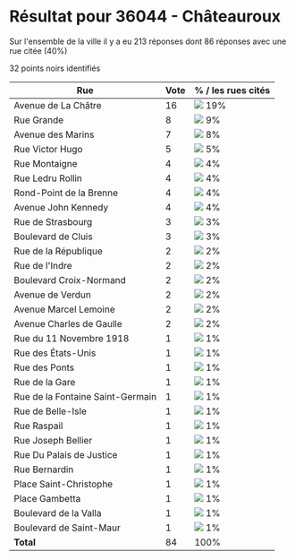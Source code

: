 # Résultat pour 36044 - Châteauroux

Sur l'ensemble de la ville il y a eu 213 réponses dont 86 réponses avec une rue citée (40%)

32 points noirs identifiés

| Rue | Vote | % / les rues cités|
|-----|------|-------------------|
| Avenue de La Châtre | 16 | <img src="../../img/bar_19.gif" />&nbsp;19%|
| Rue Grande | 8 | <img src="../../img/bar_9.gif" />&nbsp;9%|
| Avenue des Marins | 7 | <img src="../../img/bar_8.gif" />&nbsp;8%|
| Rue Victor Hugo | 5 | <img src="../../img/bar_5.gif" />&nbsp;5%|
| Rue Montaigne | 4 | <img src="../../img/bar_4.gif" />&nbsp;4%|
| Rue Ledru Rollin | 4 | <img src="../../img/bar_4.gif" />&nbsp;4%|
| Rond-Point de la Brenne | 4 | <img src="../../img/bar_4.gif" />&nbsp;4%|
| Avenue John Kennedy | 4 | <img src="../../img/bar_4.gif" />&nbsp;4%|
| Rue de Strasbourg | 3 | <img src="../../img/bar_3.gif" />&nbsp;3%|
| Boulevard de Cluis | 3 | <img src="../../img/bar_3.gif" />&nbsp;3%|
| Rue de la République | 2 | <img src="../../img/bar_2.gif" />&nbsp;2%|
| Rue de l'Indre | 2 | <img src="../../img/bar_2.gif" />&nbsp;2%|
| Boulevard Croix-Normand | 2 | <img src="../../img/bar_2.gif" />&nbsp;2%|
| Avenue de Verdun | 2 | <img src="../../img/bar_2.gif" />&nbsp;2%|
| Avenue Marcel Lemoine | 2 | <img src="../../img/bar_2.gif" />&nbsp;2%|
| Avenue Charles de Gaulle | 2 | <img src="../../img/bar_2.gif" />&nbsp;2%|
| Rue du 11 Novembre 1918 | 1 | <img src="../../img/bar_1.gif" />&nbsp;1%|
| Rue des États-Unis | 1 | <img src="../../img/bar_1.gif" />&nbsp;1%|
| Rue des Ponts | 1 | <img src="../../img/bar_1.gif" />&nbsp;1%|
| Rue de la Gare | 1 | <img src="../../img/bar_1.gif" />&nbsp;1%|
| Rue de la Fontaine Saint-Germain | 1 | <img src="../../img/bar_1.gif" />&nbsp;1%|
| Rue de Belle-Isle | 1 | <img src="../../img/bar_1.gif" />&nbsp;1%|
| Rue Raspail | 1 | <img src="../../img/bar_1.gif" />&nbsp;1%|
| Rue Joseph Bellier | 1 | <img src="../../img/bar_1.gif" />&nbsp;1%|
| Rue Du Palais de Justice | 1 | <img src="../../img/bar_1.gif" />&nbsp;1%|
| Rue Bernardin | 1 | <img src="../../img/bar_1.gif" />&nbsp;1%|
| Place Saint-Christophe | 1 | <img src="../../img/bar_1.gif" />&nbsp;1%|
| Place Gambetta | 1 | <img src="../../img/bar_1.gif" />&nbsp;1%|
| Boulevard de la Valla | 1 | <img src="../../img/bar_1.gif" />&nbsp;1%|
| Boulevard de Saint-Maur | 1 | <img src="../../img/bar_1.gif" />&nbsp;1%|
| **Total** | 84 | 100%|
